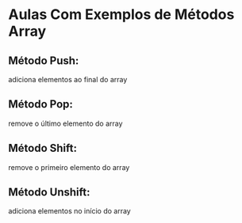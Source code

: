# Aulas Com Exemplos de Métodos Array

## Método Push: 
adiciona elementos ao final do array

## Método Pop:
remove o último elemento do array

## Método Shift:
remove o primeiro elemento do array

## Método Unshift:
adiciona elementos no início do array